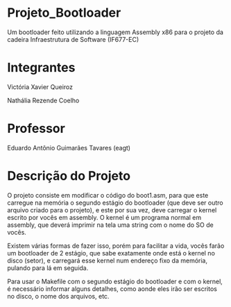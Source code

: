 # Projeto_Bootloader
Um bootloader feito utilizando a linguagem Assembly x86 para o projeto da cadeira Infraestrutura de Software (IF677-EC)
# Integrantes
Victória Xavier Queiroz

Nathália Rezende Coelho
# Professor
Eduardo Antônio Guimarães Tavares (eagt)
# Descrição do Projeto
O projeto consiste em modificar o código do boot1.asm, para que este carregue na memória o segundo estágio do bootloader (que deve ser outro arquivo criado para o projeto), e este por sua vez, deve carregar o kernel escrito por vocês em assembly. O kernel é um programa normal em assembly, que deverá imprimir na tela uma string com o nome do SO de vocês.

Existem várias formas de fazer isso, porém para facilitar a vida, vocês farão um bootloader de 2 estágio, que sabe exatamente onde está o kernel no disco (setor), e carregará esse kernel num endereço fixo da memória, pulando para lá em seguida.

Para usar o Makefile com o segundo estágio do bootloader e com o kernel, é necessário informar alguns detalhes, como aonde eles irão ser escritos no disco, o nome dos arquivos, etc.
